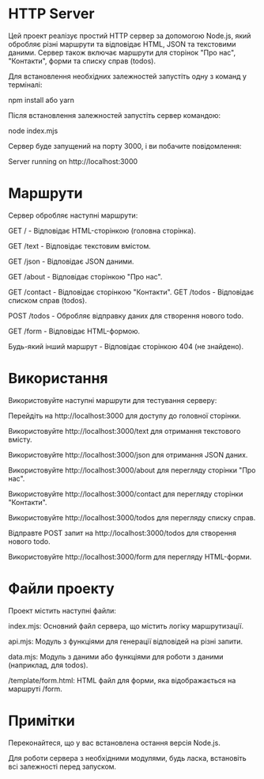 # HTTP Server

Цей проект реалізує простий HTTP сервер за допомогою Node.js, який обробляє різні маршрути та відповідає HTML, JSON та текстовими даними. Сервер також включає маршрути для сторінок "Про нас", "Контакти", форми та списку справ (todos).


Для встановлення необхідних залежностей запустіть одну з команд у терміналі:


npm install
або
yarn


Після встановлення залежностей запустіть сервер командою:

node index.mjs

Сервер буде запущений на порту 3000, і ви побачите повідомлення:

Server running on http://localhost:3000


# Маршрути
Сервер обробляє наступні маршрути:

GET / - Відповідає HTML-сторінкою (головна сторінка).

GET /text - Відповідає текстовим вмістом.

GET /json - Відповідає JSON даними.

GET /about - Відповідає сторінкою "Про нас".

GET /contact - Відповідає сторінкою "Контакти".
GET /todos - Відповідає списком справ (todos).

POST /todos - Обробляє відправку даних для створення нового todo.

GET /form - Відповідає HTML-формою.

Будь-який інший маршрут - Відповідає сторінкою 404 (не знайдено).


# Використання

Використовуйте наступні маршрути для тестування серверу:


Перейдіть на http://localhost:3000 для доступу до головної сторінки.

Використовуйте http://localhost:3000/text для отримання текстового вмісту.

Використовуйте http://localhost:3000/json для отримання JSON даних.

Використовуйте http://localhost:3000/about для перегляду сторінки "Про нас".

Використовуйте http://localhost:3000/contact для перегляду сторінки "Контакти".

Використовуйте http://localhost:3000/todos для перегляду списку справ.

Відправте POST запит на http://localhost:3000/todos для створення нового todo.

Використовуйте http://localhost:3000/form для перегляду HTML-форми.


# Файли проекту

Проект містить наступні файли:


index.mjs: Основний файл сервера, що містить логіку маршрутизації.

api.mjs: Модуль з функціями для генерації відповідей на різні запити.

data.mjs: Модуль з даними або функціями для роботи з даними (наприклад, для todos).

/template/form.html: HTML файл для форми, яка відображається на маршруті /form.



# Примітки

Переконайтеся, що у вас встановлена остання версія Node.js.

Для роботи сервера з необхідними модулями, будь ласка, встановіть всі залежності перед запуском.
